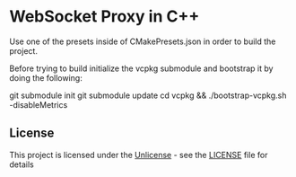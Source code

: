# WebSocket Proxy in C++

Use one of the presets inside of CMakePresets.json in order to build the project.

Before trying to build initialize the vcpkg submodule and bootstrap it by doing the following:

git submodule init
git submodule update
cd vcpkg && ./bootstrap-vcpkg.sh -disableMetrics

## License

This project is licensed under the [Unlicense](https://unlicense.org/) - see the
[LICENSE](LICENSE) file for details
